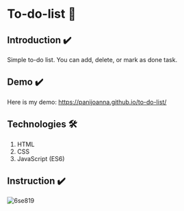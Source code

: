 # To-do-list 📝

## Introduction ✔️
Simple to-do list. You can add, delete, or mark as done task.

## Demo ✔️
Here is my demo:
https://panijoanna.github.io/to-do-list/

## Technologies 🛠
1. HTML
2. CSS 
3. JavaScript (ES6)

## Instruction ✔️
![6se819](https://user-images.githubusercontent.com/105354955/188606526-b0f59c7e-c48c-4349-8d9e-0dec3d5e3712.gif)



